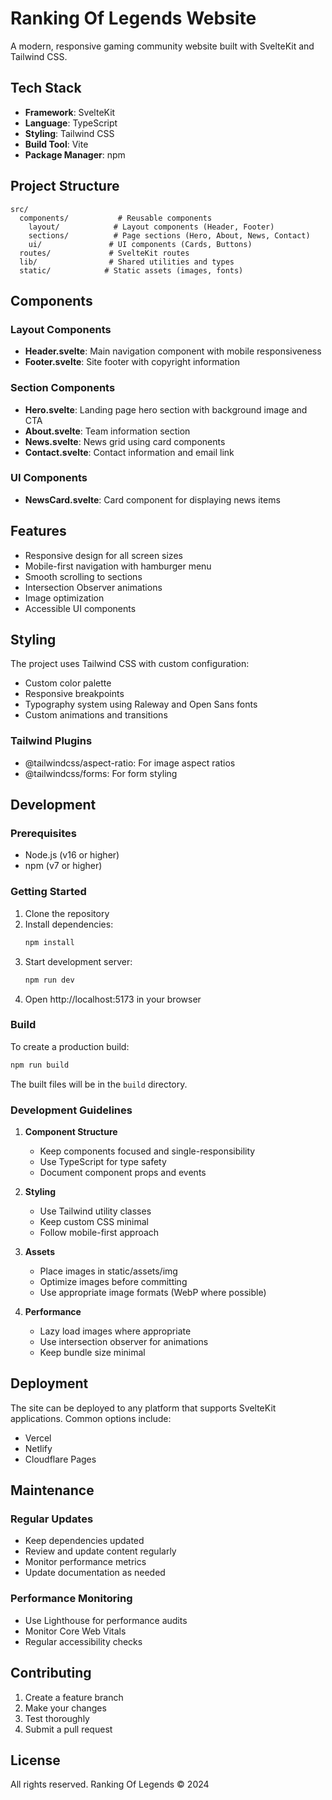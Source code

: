 # Ranking Of Legends Website

A modern, responsive gaming community website built with SvelteKit and Tailwind CSS.

## Tech Stack

- **Framework**: SvelteKit
- **Language**: TypeScript
- **Styling**: Tailwind CSS
- **Build Tool**: Vite
- **Package Manager**: npm

## Project Structure

```
src/
  components/           # Reusable components
    layout/            # Layout components (Header, Footer)
    sections/          # Page sections (Hero, About, News, Contact)
    ui/               # UI components (Cards, Buttons)
  routes/             # SvelteKit routes
  lib/                # Shared utilities and types
  static/            # Static assets (images, fonts)
```

## Components

### Layout Components

- **Header.svelte**: Main navigation component with mobile responsiveness
- **Footer.svelte**: Site footer with copyright information

### Section Components

- **Hero.svelte**: Landing page hero section with background image and CTA
- **About.svelte**: Team information section
- **News.svelte**: News grid using card components
- **Contact.svelte**: Contact information and email link

### UI Components

- **NewsCard.svelte**: Card component for displaying news items

## Features

- Responsive design for all screen sizes
- Mobile-first navigation with hamburger menu
- Smooth scrolling to sections
- Intersection Observer animations
- Image optimization
- Accessible UI components

## Styling

The project uses Tailwind CSS with custom configuration:

- Custom color palette
- Responsive breakpoints
- Typography system using Raleway and Open Sans fonts
- Custom animations and transitions

### Tailwind Plugins

- @tailwindcss/aspect-ratio: For image aspect ratios
- @tailwindcss/forms: For form styling

## Development

### Prerequisites

- Node.js (v16 or higher)
- npm (v7 or higher)

### Getting Started

1. Clone the repository
2. Install dependencies:
   ```bash
   npm install
   ```
3. Start development server:
   ```bash
   npm run dev
   ```
4. Open http://localhost:5173 in your browser

### Build

To create a production build:

```bash
npm run build
```

The built files will be in the `build` directory.

### Development Guidelines

1. **Component Structure**
   - Keep components focused and single-responsibility
   - Use TypeScript for type safety
   - Document component props and events

2. **Styling**
   - Use Tailwind utility classes
   - Keep custom CSS minimal
   - Follow mobile-first approach

3. **Assets**
   - Place images in static/assets/img
   - Optimize images before committing
   - Use appropriate image formats (WebP where possible)

4. **Performance**
   - Lazy load images where appropriate
   - Use intersection observer for animations
   - Keep bundle size minimal

## Deployment

The site can be deployed to any platform that supports SvelteKit applications. Common options include:

- Vercel
- Netlify
- Cloudflare Pages

## Maintenance

### Regular Updates

- Keep dependencies updated
- Review and update content regularly
- Monitor performance metrics
- Update documentation as needed

### Performance Monitoring

- Use Lighthouse for performance audits
- Monitor Core Web Vitals
- Regular accessibility checks

## Contributing

1. Create a feature branch
2. Make your changes
3. Test thoroughly
4. Submit a pull request

## License

All rights reserved. Ranking Of Legends © 2024
